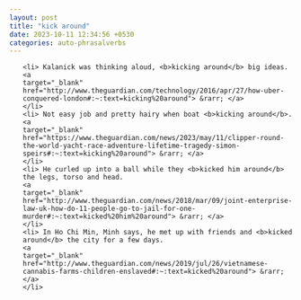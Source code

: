```yaml
---
layout: post
title: "kick around"
date: 2023-10-11 12:34:56 +0530
categories: auto-phrasalverbs
---
```

<ol>

    <li> Kalanick was thinking aloud, <b>kicking around</b> big ideas.
    <a 
    target="_blank" 
    href="http://www.theguardian.com/technology/2016/apr/27/how-uber-conquered-london#:~:text=kicking%20around"> &rarr; </a>
    </li>
    <li> Not easy job and pretty hairy when boat <b>kicking around</b>.
    <a 
    target="_blank" 
    href="https://www.theguardian.com/news/2023/may/11/clipper-round-the-world-yacht-race-adventure-lifetime-tragedy-simon-speirs#:~:text=kicking%20around"> &rarr; </a>
    </li>
    <li> He curled up into a ball while they <b>kicked him around</b> the legs, torso and head.
    <a 
    target="_blank" 
    href="http://www.theguardian.com/news/2018/mar/09/joint-enterprise-law-uk-how-do-11-people-go-to-jail-for-one-murder#:~:text=kicked%20him%20around"> &rarr; </a>
    </li>
    <li> In Ho Chi Min, Minh says, he met up with friends and <b>kicked around</b> the city for a few days.
    <a 
    target="_blank" 
    href="http://www.theguardian.com/news/2019/jul/26/vietnamese-cannabis-farms-children-enslaved#:~:text=kicked%20around"> &rarr; </a>
    </li>